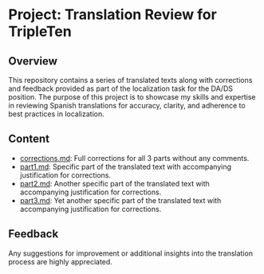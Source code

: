 # Project: Translation Review for TripleTen

## Overview

This repository contains a series of translated texts along with corrections and feedback provided as part of the localization task for the DA/DS position. The purpose of this project is to showcase my skills and expertise in reviewing Spanish translations for accuracy, clarity, and adherence to best practices in localization.

## Content

- [corrections.md](corrections.md): Full corrections for all 3 parts without any comments.
- [part1.md](part1.md): Specific part of the translated text with accompanying justification for corrections.
- [part2.md](part2.md): Another specific part of the translated text with accompanying justification for corrections.
- [part3.md](part3.md): Yet another specific part of the translated text with accompanying justification for corrections.

## Feedback

Any suggestions for improvement or additional insights into the translation process are highly appreciated.
